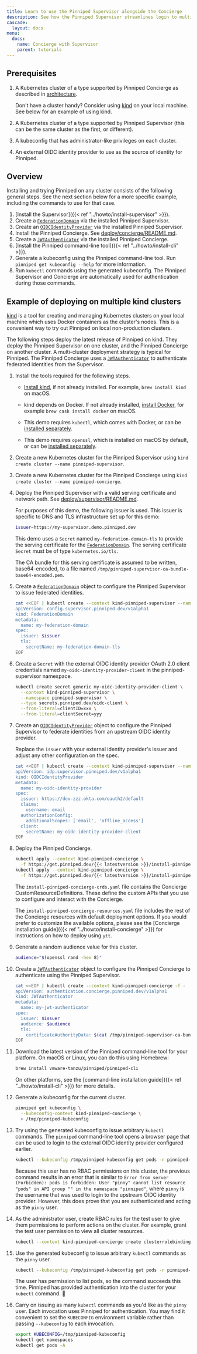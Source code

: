 ```yaml
---
title: Learn to use the Pinniped Supervisor alongside the Concierge
description: See how the Pinniped Supervisor streamlines login to multiple Kubernetes clusters.
cascade:
  layout: docs
menu:
  docs:
    name: Concierge with Supervisor
    parent: tutorials
---
```


## Prerequisites

1. A Kubernetes cluster of a type supported by Pinniped Concierge as described in [architecture](/docs/background/architecture).

   Don't have a cluster handy? Consider using [kind](https://kind.sigs.k8s.io/) on your local machine.
   See below for an example of using kind.

1. A Kubernetes cluster of a type supported by Pinniped Supervisor (this can be the same cluster as the first, or different).

1. A kubeconfig that has administrator-like privileges on each cluster.

1. An external OIDC identity provider to use as the source of identity for Pinniped.

## Overview

Installing and trying Pinniped on any cluster consists of the following general steps. See the next section below
for a more specific example, including the commands to use for that case.

1. [Install the Supervisor]({{< ref "../howto/install-supervisor" >}}).
1. Create a
   [`FederationDomain`](https://github.com/vmware-tanzu/pinniped/blob/main/generated/1.20/README.adoc#k8s-api-go-pinniped-dev-generated-1-19-apis-supervisor-config-v1alpha1-federationdomain)
   via the installed Pinniped Supervisor.
1. Create an
   [`OIDCIdentityProvider`](https://github.com/vmware-tanzu/pinniped/blob/main/generated/1.20/README.adoc#k8s-api-go-pinniped-dev-generated-1-19-apis-supervisor-idp-v1alpha1-oidcidentityprovider)
   via the installed Pinniped Supervisor.
1. Install the Pinniped Concierge. See [deploy/concierge/README.md](https://github.com/vmware-tanzu/pinniped/blob/main/deploy/concierge/README.md).
1. Create a
   [`JWTAuthenticator`](https://github.com/vmware-tanzu/pinniped/blob/main/generated/1.20/README.adoc#k8s-api-go-pinniped-dev-generated-1-19-apis-concierge-authentication-v1alpha1-jwtauthenticator)
   via the installed Pinniped Concierge.
1. [Install the Pinniped command-line tool]({{< ref "../howto/install-cli" >}}).
1. Generate a kubeconfig using the Pinniped command-line tool. Run `pinniped get kubeconfig --help` for more information.
1. Run `kubectl` commands using the generated kubeconfig. The Pinniped Supervisor and Concierge are automatically used for authentication during those commands.

## Example of deploying on multiple kind clusters

[kind](https://kind.sigs.k8s.io) is a tool for creating and managing Kubernetes clusters on your local machine
which uses Docker containers as the cluster's nodes. This is a convenient way to try out Pinniped on local
non-production clusters.

The following steps deploy the latest release of Pinniped on kind. They deploy the Pinniped
Supervisor on one cluster, and the Pinniped Concierge on another cluster. A multi-cluster deployment
strategy is typical for Pinniped. The Pinniped Concierge uses a
[`JWTAuthenticator`](https://github.com/vmware-tanzu/pinniped/blob/main/generated/1.20/README.adoc#k8s-api-go-pinniped-dev-generated-1-19-apis-concierge-authentication-v1alpha1-jwtauthenticator)
to authenticate federated identities from the Supervisor.

1. Install the tools required for the following steps.

   - [Install kind](https://kind.sigs.k8s.io/docs/user/quick-start/), if not already installed. For example, `brew install kind` on macOS.

   - kind depends on Docker. If not already installed, [install Docker](https://docs.docker.com/get-docker/), for example `brew cask install docker` on macOS.

   - This demo requires `kubectl`, which comes with Docker, or can be [installed separately](https://kubernetes.io/docs/tasks/tools/install-kubectl/).

   - This demo requires `openssl`, which is installed on macOS by default, or can be [installed separately](https://www.openssl.org/).

1. Create a new Kubernetes cluster for the Pinniped Supervisor using `kind create cluster --name pinniped-supervisor`.

1. Create a new Kubernetes cluster for the Pinniped Concierge using `kind create cluster --name pinniped-concierge`.

1. Deploy the Pinniped Supervisor with a valid serving certificate and network path. See
   [deploy/supervisor/README.md](https://github.com/vmware-tanzu/pinniped/blob/main/deploy/supervisor/README.md).

   For purposes of this demo, the following issuer is used. This issuer is specific to DNS and
   TLS infrastructure set up for this demo:

   ```sh
   issuer=https://my-supervisor.demo.pinniped.dev
   ```

   This demo uses a `Secret` named `my-federation-domain-tls` to provide the serving certificate for
   the
   [`FederationDomain`](https://github.com/vmware-tanzu/pinniped/blob/main/generated/1.20/README.adoc#k8s-api-go-pinniped-dev-generated-1-19-apis-supervisor-config-v1alpha1-federationdomain). The
   serving certificate `Secret` must be of type `kubernetes.io/tls`.

   The CA bundle for this serving
   certificate is assumed to be written, base64-encoded, to a file named
   `/tmp/pinniped-supervisor-ca-bundle-base64-encoded.pem`.

1. Create a
   [`FederationDomain`](https://github.com/vmware-tanzu/pinniped/blob/main/generated/1.20/README.adoc#k8s-api-go-pinniped-dev-generated-1-19-apis-supervisor-config-v1alpha1-federationdomain)
   object to configure the Pinniped Supervisor to issue federated identities.

   ```sh
   cat <<EOF | kubectl create --context kind-pinniped-supervisor --namespace pinniped-supervisor -f -
   apiVersion: config.supervisor.pinniped.dev/v1alpha1
   kind: FederationDomain
   metadata:
     name: my-federation-domain
   spec:
     issuer: $issuer
     tls:
       secretName: my-federation-domain-tls
   EOF
   ```

1. Create a `Secret` with the external OIDC identity provider OAuth 2.0 client credentials named
   `my-oidc-identity-provider-client` in the pinniped-supervisor namespace.

   ```sh
   kubectl create secret generic my-oidc-identity-provider-client \
     --context kind-pinniped-supervisor \
     --namespace pinniped-supervisor \
     --type secrets.pinniped.dev/oidc-client \
     --from-literal=clientID=xxx \
     --from-literal=clientSecret=yyy
   ```

1. Create an
   [`OIDCIdentityProvider`](https://github.com/vmware-tanzu/pinniped/blob/main/generated/1.20/README.adoc#k8s-api-go-pinniped-dev-generated-1-19-apis-supervisor-idp-v1alpha1-oidcidentityprovider)
   object to configure the Pinniped Supervisor to federate identities from an upstream OIDC identity
   provider.

   Replace the `issuer` with your external identity provider's issuer and
   adjust any other configuration on the spec.

   ```sh
   cat <<EOF | kubectl create --context kind-pinniped-supervisor --namespace pinniped-supervisor -f -
   apiVersion: idp.supervisor.pinniped.dev/v1alpha1
   kind: OIDCIdentityProvider
   metadata:
     name: my-oidc-identity-provider
   spec:
     issuer: https://dev-zzz.okta.com/oauth2/default
     claims:
       username: email
     authorizationConfig:
       additionalScopes: ['email', 'offline_access']
     client:
       secretName: my-oidc-identity-provider-client
   EOF
   ```

1. Deploy the Pinniped Concierge.

   ```sh
   kubectl apply --context kind-pinniped-concierge \
     -f https://get.pinniped.dev/{{< latestversion >}}/install-pinniped-concierge-crds.yaml
   kubectl apply --context kind-pinniped-concierge \
     -f https://get.pinniped.dev/{{< latestversion >}}/install-pinniped-concierge-resources.yaml
   ```

   The `install-pinniped-concierge-crds.yaml` file contains the Concierge CustomResourceDefinitions.
   These define the custom APIs that you use to configure and interact with the Concierge.

   The `install-pinniped-concierge-resources.yaml` file includes the rest of the Concierge resources with default deployment options.
   If you would prefer to customize the available options, please see the [Concierge installation guide]({{< ref "../howto/install-concierge" >}})
   for instructions on how to deploy using `ytt`.

1. Generate a random audience value for this cluster.

   ```sh
   audience="$(openssl rand -hex 8)"
   ```

1. Create a
   [`JWTAuthenticator`](https://github.com/vmware-tanzu/pinniped/blob/main/generated/1.20/README.adoc#k8s-api-go-pinniped-dev-generated-1-19-apis-concierge-authentication-v1alpha1-jwtauthenticator)
   object to configure the Pinniped Concierge to authenticate using the Pinniped Supervisor.

    ```sh
    cat <<EOF | kubectl create --context kind-pinniped-concierge -f -
    apiVersion: authentication.concierge.pinniped.dev/v1alpha1
    kind: JWTAuthenticator
    metadata:
      name: my-jwt-authenticator
    spec:
      issuer: $issuer
      audience: $audience
      tls:
        certificateAuthorityData: $(cat /tmp/pinniped-supervisor-ca-bundle-base64-encoded.pem)
    EOF
    ```

1. Download the latest version of the Pinniped command-line tool for your platform.
   On macOS or Linux, you can do this using Homebrew:

   ```sh
   brew install vmware-tanzu/pinniped/pinniped-cli
   ```

   On other platforms, see the [command-line installation guide]({{< ref "../howto/install-cli" >}}) for more details.

1. Generate a kubeconfig for the current cluster.

   ```sh
   pinniped get kubeconfig \
     --kubeconfig-context kind-pinniped-concierge \
     > /tmp/pinniped-kubeconfig
   ```

1. Try using the generated kubeconfig to issue arbitrary `kubectl` commands. The `pinniped` command-line tool
   opens a browser page that can be used to login to the external OIDC identity provider configured earlier.

   ```sh
   kubectl --kubeconfig /tmp/pinniped-kubeconfig get pods -n pinniped-concierge
   ```

   Because this user has no RBAC permissions on this cluster, the previous command results in an
   error that is similar to
   `Error from server (Forbidden): pods is forbidden: User "pinny" cannot list resource "pods"
   in API group "" in the namespace "pinniped"`, where `pinny` is the username that was used to login
   to the upstream OIDC identity provider. However, this does prove that you are authenticated and
   acting as the `pinny` user.

1. As the administrator user, create RBAC rules for the test user to give them permissions to perform actions on the cluster.
   For example, grant the test user permission to view all cluster resources.

   ```sh
   kubectl --context kind-pinniped-concierge create clusterrolebinding pinny-can-read --clusterrole view --user pinny
   ```

1. Use the generated kubeconfig to issue arbitrary `kubectl` commands as the `pinny` user.

   ```sh
   kubectl --kubeconfig /tmp/pinniped-kubeconfig get pods -n pinniped-concierge
   ```

   The user has permission to list pods, so the command succeeds this time.
   Pinniped has provided authentication into the cluster for your `kubectl` command. 🎉

1. Carry on issuing as many `kubectl` commands as you'd like as the `pinny` user.
   Each invocation uses Pinniped for authentication.
   You may find it convenient to set the `KUBECONFIG` environment variable rather than passing `--kubeconfig` to each invocation.

   ```sh
   export KUBECONFIG=/tmp/pinniped-kubeconfig
   kubectl get namespaces
   kubectl get pods -A
   ```
